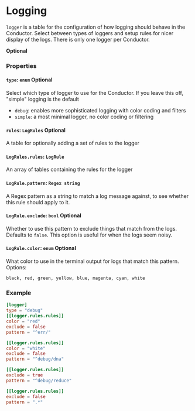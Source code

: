 # Logging

`logger` is a table for the configuration of how logging should behave in the Conductor. Select between types of loggers and setup rules for nicer display of the logs. There is only one logger per Conductor.

**Optional**

### Properties

#### `type`: `enum` Optional
Select which type of logger to use for the Conductor. If you leave this off, "simple" logging is the default
- `debug`: enables more sophisticated logging with color coding and filters
- `simple`: a most minimal logger, no color coding or filtering

#### `rules`: `LogRules` Optional
A table for optionally adding a set of rules to the logger

#### `LogRules.rules`: `LogRule`
An array of tables containing the rules for the logger

#### `LogRule.pattern`: `Regex string`
A Regex pattern as a string to match a log message against, to see whether this rule should apply to it.

#### `LogRule.exclude`: `bool` Optional
Whether to use this pattern to exclude things that match from the logs. Defaults to `false`. This option is useful for when the logs seem noisy.

#### `LogRule.color`: `enum` Optional
What color to use in the terminal output for logs that match this pattern. Options:
```
black, red, green, yellow, blue, magenta, cyan, white
```

### Example
```toml
[logger]
type = "debug"
[[logger.rules.rules]]
color = "red"
exclude = false
pattern = "^err/"

[[logger.rules.rules]]
color = "white"
exclude = false
pattern = "^debug/dna"

[[logger.rules.rules]]
exclude = true
pattern = "^debug/reduce"

[[logger.rules.rules]]
exclude = false
pattern = ".*"
```
